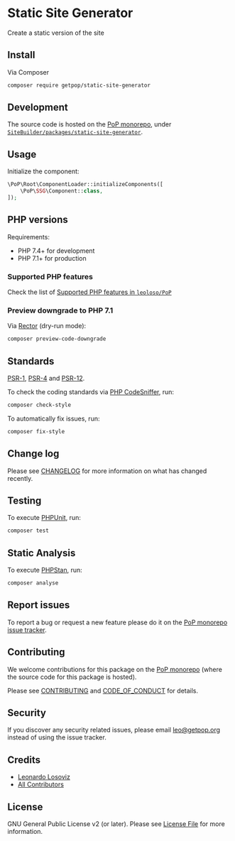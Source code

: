 # Static Site Generator

<!--
[![Build Status][ico-travis]][link-travis]
[![Quality Score][ico-code-quality]][link-code-quality]
[![Software License][ico-license]](LICENSE.md)
[![Latest Version on Packagist][ico-version]][link-packagist]
[![Coverage Status][ico-scrutinizer]][link-scrutinizer]
[![Total Downloads][ico-downloads]][link-downloads]
-->

Create a static version of the site

## Install

Via Composer

``` bash
composer require getpop/static-site-generator
```

## Development

The source code is hosted on the [PoP monorepo](https://github.com/leoloso/PoP), under [`SiteBuilder/packages/static-site-generator`](https://github.com/leoloso/PoP/tree/master/layers/SiteBuilder/packages/static-site-generator).

## Usage

Initialize the component:

``` php
\PoP\Root\ComponentLoader::initializeComponents([
    \PoP\SSG\Component::class,
]);
```

## PHP versions

Requirements:

- PHP 7.4+ for development
- PHP 7.1+ for production

### Supported PHP features

Check the list of [Supported PHP features in `leoloso/PoP`](https://github.com/leoloso/PoP/#supported-php-features)

### Preview downgrade to PHP 7.1

Via [Rector](https://github.com/rectorphp/rector) (dry-run mode):

```bash
composer preview-code-downgrade
```

## Standards

[PSR-1](https://www.php-fig.org/psr/psr-1), [PSR-4](https://www.php-fig.org/psr/psr-4) and [PSR-12](https://www.php-fig.org/psr/psr-12).

To check the coding standards via [PHP CodeSniffer](https://github.com/squizlabs/PHP_CodeSniffer), run:

``` bash
composer check-style
```

To automatically fix issues, run:

``` bash
composer fix-style
```

## Change log

Please see [CHANGELOG](CHANGELOG.md) for more information on what has changed recently.

## Testing

To execute [PHPUnit](https://phpunit.de/), run:

``` bash
composer test
```

## Static Analysis

To execute [PHPStan](https://github.com/phpstan/phpstan), run:

``` bash
composer analyse
```

## Report issues

To report a bug or request a new feature please do it on the [PoP monorepo issue tracker](https://github.com/leoloso/PoP/issues).

## Contributing

We welcome contributions for this package on the [PoP monorepo](https://github.com/leoloso/PoP) (where the source code for this package is hosted).

Please see [CONTRIBUTING](CONTRIBUTING.md) and [CODE_OF_CONDUCT](CODE_OF_CONDUCT.md) for details.

## Security

If you discover any security related issues, please email leo@getpop.org instead of using the issue tracker.

## Credits

- [Leonardo Losoviz][link-author]
- [All Contributors][link-contributors]

## License

GNU General Public License v2 (or later). Please see [License File](LICENSE.md) for more information.

[ico-version]: https://img.shields.io/packagist/v/getpop/static-site-generator.svg?style=flat-square
[ico-license]: https://img.shields.io/badge/license-GPLv2-brightgreen.svg?style=flat-square
[ico-travis]: https://img.shields.io/travis/getpop/static-site-generator/master.svg?style=flat-square
[ico-scrutinizer]: https://img.shields.io/scrutinizer/coverage/g/getpop/static-site-generator.svg?style=flat-square
[ico-code-quality]: https://img.shields.io/scrutinizer/g/getpop/static-site-generator.svg?style=flat-square
[ico-downloads]: https://img.shields.io/packagist/dt/getpop/static-site-generator.svg?style=flat-square

[link-packagist]: https://packagist.org/packages/getpop/static-site-generator
[link-travis]: https://travis-ci.org/getpop/static-site-generator
[link-scrutinizer]: https://scrutinizer-ci.com/g/getpop/static-site-generator/code-structure
[link-code-quality]: https://scrutinizer-ci.com/g/getpop/static-site-generator
[link-downloads]: https://packagist.org/packages/getpop/static-site-generator
[link-author]: https://github.com/leoloso
[link-contributors]: ../../../../../../contributors
